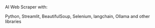 AI Web Scraper 
with:

Python, Streamlit, BeautifulSoup, Selenium, langchain, Ollama and other libraries
